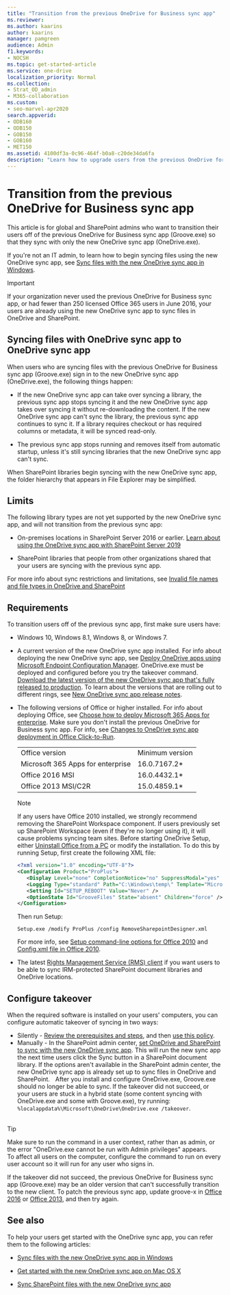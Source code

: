 ```yaml
---
title: "Transition from the previous OneDrive for Business sync app"
ms.reviewer: 
ms.author: kaarins
author: kaarins
manager: pamgreen
audience: Admin
f1.keywords:
- NOCSH
ms.topic: get-started-article
ms.service: one-drive
localization_priority: Normal
ms.collection: 
- Strat_OD_admin
- M365-collaboration
ms.custom:
- seo-marvel-apr2020
search.appverid:
- ODB160
- ODB150
- GOB150
- GOB160
- MET150
ms.assetid: 4100df3a-0c96-464f-b0a8-c20de34da6fa
description: "Learn how to upgrade users from the previous OneDrive for Business sync app to the new OneDrive sync app (OneDrive.exe)."
---
```


# Transition from the previous OneDrive for Business sync app

This article is for global and SharePoint admins who want to transition their users off of the previous OneDrive for Business sync app (Groove.exe) so that they sync with only the new OneDrive sync app (OneDrive.exe).
  
If you're not an IT admin, to learn how to begin syncing files using the new OneDrive sync app, see [Sync files with the new OneDrive sync app in Windows](https://support.office.com/article/615391c4-2bd3-4aae-a42a-858262e42a49).
  
> [!IMPORTANT]
> If your organization never used the previous OneDrive for Business sync app, or had fewer than 250 licensed Office 365 users in June 2016, your users are already using the new OneDrive sync app to sync files in OneDrive and SharePoint.
  
  
## Syncing files with OneDrive sync app to OneDrive sync app 

When users who are syncing files with the previous OneDrive for Business sync app (Groove.exe) sign in to the new OneDrive sync app (OneDrive.exe), the following things happen:
  
- If the new OneDrive sync app can take over syncing a library, the previous sync app stops syncing it and the new OneDrive sync app takes over syncing it without re-downloading the content. If the new OneDrive sync app can't sync the library, the previous sync app continues to sync it. If a library requires checkout or has required columns or metadata, it will be synced read-only.
    
- The previous sync app stops running and removes itself from automatic startup, unless it's still syncing libraries that the new OneDrive sync app can't sync.
    
When SharePoint libraries begin syncing with the new OneDrive sync app, the folder hierarchy that appears in File Explorer may be simplified.

  
## Limits

The following library types are not yet supported by the new OneDrive sync app, and will not transition from the previous sync app:
  
- On-premises locations in SharePoint Server 2016 or earlier. [Learn about using the OneDrive sync app with SharePoint Server 2019](/SharePoint/install/new-onedrive-sync-client)
    
- SharePoint libraries that people from other organizations shared that your users are syncing with the previous sync app.

For more info about sync restrictions and limitations, see [Invalid file names and file types in OneDrive and SharePoint](https://support.office.com/article/64883a5d-228e-48f5-b3d2-eb39e07630fa)

## Requirements

To transition users off of the previous sync app, first make sure users have:

- Windows 10, Windows 8.1, Windows 8, or Windows 7.

- A current version of the new OneDrive sync app installed. For info about deploying the new OneDrive sync app, see [Deploy OneDrive apps using Microsoft Endpoint Configuration Manager](deploy-on-windows.md). OneDrive.exe must be deployed and configured before you try the takeover command. [Download the latest version of the new OneDrive sync app that's fully released to production](https://go.microsoft.com/fwlink/p/?linkid=844652). To learn about the versions that are rolling out to different rings, see [New OneDrive sync app release notes](https://support.office.com/article/845dcf18-f921-435e-bf28-4e24b95e5fc0).

- The following versions of Office or higher installed. For info about deploying Office, see [Choose how to deploy Microsoft 365 Apps for enterprise](/DeployOffice/plan-office-365-Apps-for-enterprise). Make sure you don't install the previous OneDrive for Business sync app. For info, see [Changes to OneDrive sync app deployment in Office Click-to-Run](exclude-or-uninstall-previous-sync-client.md).
    
    |||
    |:-----|:-----|
    |Office version  <br/> |Minimum version  <br/> |
    |Microsoft 365 Apps for enterprise  <br/> |16.0.7167.2\*  <br/> |
    |Office 2016 MSI  <br/> |16.0.4432.1\*  <br/> |
    |Office 2013 MSI/C2R  <br/> |15.0.4859.1\*  <br/> |


   > [!NOTE]
   > If any users have Office 2010 installed, we strongly recommend removing the SharePoint Workspace component. If users previously set up SharePoint Workspace (even if they're no longer using it), it will cause problems syncing team sites. Before starting OneDrive Setup, either [Uninstall Office from a PC](https://support.office.com/article/9dd49b83-264a-477a-8fcc-2fdf5dbf61d8#OfficeVersion=2010) or modify the installation. To do this by running Setup, first create the following XML file:
   >
   > ```xml
   > <?xml version="1.0" encoding="UTF-8"?>
   > <Configuration Product="ProPlus">
   >    <Display Level="none" CompletionNotice="no" SuppressModal="yes" NoCancel="yes" AcceptEula="yes" />
   >    <Logging Type="standard" Path="C:\Windows\temp\" Template="MicrosoftSharePointWorkspaceSetup(*).txt" />
   >    <Setting Id="SETUP_REBOOT" Value="Never" />
   >    <OptionState Id="GrooveFiles" State="absent" Children="force" />
   > </Configuration>
   > ```
   >
   > Then run Setup:
   >
   > ```console
   > Setup.exe /modify ProPlus /config RemoveSharepointDesigner.xml
   > ```
   > For more info, see [Setup command-line options for Office 2010](/previous-versions/office/office-2010/cc178956(v=office.14)) and [Config.xml file in Office 2010](/previous-versions/office/office-2010/cc179195(v=office.14)). 
 
- The latest [Rights Management Service (RMS) client](https://aka.ms/odirm) if you want users to be able to sync IRM-protected SharePoint document libraries and OneDrive locations.
  
## Configure takeover

When the required software is installed on your users' computers, you can configure automatic takeover of syncing in two ways:
  
- Silently - [Review the prerequisites and steps](use-silent-account-configuration.md), and then [use this policy](use-group-policy.md#silently-sign-in-users-to-the-onedrive-sync-app-with-their-windows-credentials).  
  
- Manually - In the SharePoint admin center, [set OneDrive and SharePoint to sync with the new OneDrive sync app](/sharepoint/let-users-use-new-onedrive-sync-client#set-sharepoint-to-sync-with-the-onedrive-sync-client). This will run the new sync app the next time users click the Sync button in a SharePoint document library. If the options aren't available in the SharePoint admin center, the new OneDrive sync app is already set up to sync files in OneDrive and SharePoint.  
  
After you install and configure OneDrive.exe, Groove.exe should no longer be able to sync. If the takeover did not succeed, or your users are stuck in a hybrid state (some content syncing with OneDrive.exe and some with Groove.exe), try running: `%localappdata%\Microsoft\OneDrive\OneDrive.exe /takeover`.  
  
> [!TIP] 
> Make sure to run the command in a user context, rather than as admin, or the error "OneDrive.exe cannot be run with Admin privileges" appears. <br>To affect all users on the computer, configure the command to run on every user account so it will run for any user who signs in.

If the takeover did not succeed, the previous OneDrive for Business sync app (Groove.exe) may be an older version that can't successfully transition to the new client. To patch the previous sync app, update groove-x in [Office 2016](/officeupdates/msp-files-office-2016) or [Office 2013](/officeupdates/msp-files-office-2013), and then try again.


## See also  

To help your users get started with the OneDrive sync app, you can refer them to the following articles:

- [Sync files with the new OneDrive sync app in Windows](https://support.office.com/article/615391c4-2bd3-4aae-a42a-858262e42a49)

- [Get started with the new OneDrive sync app on Mac OS X](https://support.office.com/article/d11b9f29-00bb-4172-be39-997da46f913f)

- [Sync SharePoint files with the new OneDrive sync app](https://support.office.com/article/6de9ede8-5b6e-4503-80b2-6190f3354a88)
